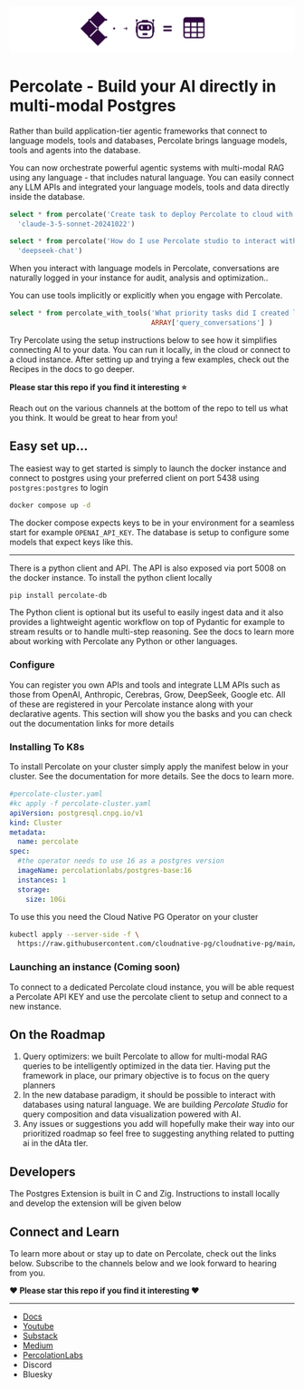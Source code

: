 
<img src=".assets/images/PercolateAgentTables.png"  />

# Percolate - Build your AI directly in multi-modal Postgres

Rather than build application-tier agentic frameworks that connect to language models, tools and databases, Percolate brings language models, tools and agents into the database.

You can now orchestrate powerful agentic systems with multi-modal RAG using any language - that includes natural language. You can easily connect any LLM APIs and integrated your language models, tools and data directly inside the database. 


```sql
select * from percolate('Create task to deploy Percolate to cloud with instructions', 
  'claude-3-5-sonnet-20241022')
```

```sql
select * from percolate('How do I use Percolate studio to interact with my instance', 
  'deepseek-chat')
```

When you interact with language models in Percolate, conversations are naturally logged in your instance for audit, analysis and optimization..

You can use tools implicitly or explicitly when you engage with Percolate.

```sql
select * from percolate_with_tools('What priority tasks did I created last week? How many did i create?', 
                                   ARRAY['query_conversations'] )
```

Try Percolate using the setup instructions below to see how it simplifies connecting AI to your data. You can run it locally, in the cloud or connect to a cloud instance. After setting up and trying a few examples, check out the Recipes in the docs to go deeper.

**Please star this repo if you find it interesting ⭐**

Reach out on the various channels at the bottom of the repo to tell us what you think. It would be great to hear from you!

## Easy set up...

The easiest way to get started is simply to launch the docker instance and connect to postgres using your preferred client on port 5438 using `postgres:postgres` to login

```bash
docker compose up -d
```

The docker compose expects keys to be in your environment for a seamless start for example `OPENAI_API_KEY`. The database is setup to configure some models that expect keys like this.

---

There is a python client and API. The API is also exposed via port 5008 on the docker instance. To install the python client locally 

```bash
pip install percolate-db
```

The Python client is optional but its useful to easily ingest data and it also provides a lightweight agentic workflow on top of Pydantic for example to stream results or to handle multi-step reasoning. See the docs to learn more about working with Percolate any Python or other languages.

### Configure

You can register you own APIs and tools and integrate LLM APIs such as those from OpenAI, Anthropic, Cerebras, Grow, DeepSeek, Google etc. All of these are registered in your Percolate instance along with your declarative agents. This section will show you the basks and you can check out the documentation links for more details

### Installing To K8s

To install Percolate on your cluster simply apply the manifest below in your cluster. See the documentation for more details. See the docs to learn more.

```yaml
#percolate-cluster.yaml
#kc apply -f percolate-cluster.yaml
apiVersion: postgresql.cnpg.io/v1
kind: Cluster
metadata:
  name: percolate
spec:
  #the operator needs to use 16 as a postgres version
  imageName: percolationlabs/postgres-base:16
  instances: 1
  storage:
    size: 10Gi
```

To use this you need the Cloud Native PG Operator on your cluster

```bash
kubectl apply --server-side -f \
  https://raw.githubusercontent.com/cloudnative-pg/cloudnative-pg/main/releases/cnpg-1.24.0.yaml

```

### Launching an instance (Coming soon)

To connect to a dedicated Percolate cloud instance, you will be able request a Percolate API KEY and use the percolate client to setup and connect to a new instance. 

## On the Roadmap

1. Query optimizers: we built Percolate to allow for multi-modal RAG queries to be intelligently optimized in the data tier. Having put the framework in place, our primary objective is to focus on the query planners
2. In the new database paradigm, it should be possible to interact with databases using natural language. We are building _Percolate Studio_ for query composition and data visualization powered with AI.
3. Any issues or suggestions you add will hopefully make their way into our prioritized roadmap so feel free to suggesting anything related to putting ai in the dAta tIer.



## Developers

The Postgres Extension is built in C and Zig. Instructions to install locally and develop the extension will be given below

## Connect and Learn

To learn more about or stay up to date on Percolate, check out the links below. Subscribe to the channels below and we look forward to hearing from you. 

**❤️  Please star this repo if you find it interesting ❤️**

---


- [Docs](https://percolation-labs.gitbook.io/percolation-labs)
- [Youtube](https://www.youtube.com/@PercolationLabs)
- [Substack](https://percolationlabs.substack.com/)
- [Medium](https://medium.com/percolation-labs)
- [PercolationLabs](https://percolationlabs.ai/)
- Discord
- Bluesky
